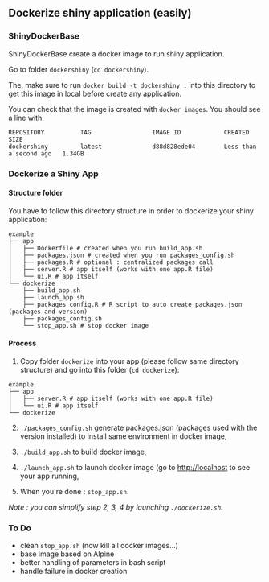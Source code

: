 ## Dockerize shiny application (easily)

### ShinyDockerBase

ShinyDockerBase create a docker image to run shiny application.

Go to folder `dockershiny` (`cd dockershiny`).

The, make sure to run ```docker build -t dockershiny .```  into this directory to get this image in local before create any application.

You can check that the image is created with ```docker images```. You should see a line with:
```text
REPOSITORY          TAG                 IMAGE ID            CREATED                  SIZE
dockershiny         latest              d88d828ede04        Less than a second ago   1.34GB
```

### Dockerize a Shiny App

#### Structure folder

You have to follow this directory structure in order to dockerize your shiny application:
```text
example
├── app
│   ├── Dockerfile # created when you run build_app.sh
│   ├── packages.json # created when you run packages_config.sh
│   ├── packages.R # optional : centralized packages call
│   ├── server.R # app itself (works with one app.R file)
│   └── ui.R # app itself
└── dockerize
    ├── build_app.sh
    ├── launch_app.sh
    ├── packages_config.R # R script to auto create packages.json (packages and version)
    ├── packages_config.sh
    └── stop_app.sh # stop docker image
```

#### Process

1) Copy folder ```dockerize``` into your app (please follow same directory structure) and go into this folder (`cd dockerize`):
```text
example
├── app
│   ├── server.R # app itself (works with one app.R file)
│   └── ui.R # app itself
└── dockerize
```

2) ```./packages_config.sh``` generate packages.json (packages used with the version installed) to install same environment in docker image,

3) ```./build_app.sh``` to build docker image,

4) ```./launch_app.sh``` to launch docker image (go to [http://localhost](http://localhost) to see your app running,

5) When you're done : ```stop_app.sh```.

*Note : you can simplify step 2, 3, 4 by launching ```./dockerize.sh```.*

### To Do

- clean ```stop_app.sh``` (now kill all docker images...)
- base image based on Alpine
- better handling of parameters in bash script
- handle failure in docker creation

